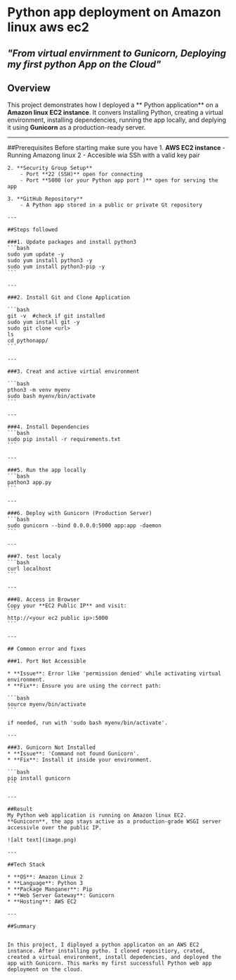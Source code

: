 
# Python app deployment on Amazon linux aws ec2
*"From virtual envirnment to Gunicorn, Deploying my first python App on the Cloud"*
---
## Overview
This project demonstrates how I deployed a ** Python application** on a **Amazon linux EC2 instance**. It convers Installing Python, creating a virtual environment, installing dependencies, running the app locally, and deplying it using **Gunicorn** as a production-ready server.

---

##Prerequisites
Before starting make sure you have 
    1. **AWS EC2 instance**
        -  Running Amazong linux 2
        - Accesible wia SSh with a valid key pair
    
    2. **Security Group Setup**
        - Port **22 (SSH)** open for connecting
        - Port **5000 (or your Python app port )** open for serving the app
    
    3. **GitHub Repository**
        - A Python app stored in a public or private Gt repository
    
    ---

    ##Steps followed

    ###1. Update packages and install python3
    ```bash
    sudo yum update -y
    sudo yum install python3 -y
    sudo yum install python3-pip -y
    ```

    ---

    ###2. Install Git and Clone Application

    ```bash
    git -v  #check if git installed
    sudo yum install git -y
    sudo git clone <url>
    ls
    cd pythonapp/
    ```

    ---

    ###3. Creat and active virtial environment

    ```bash
    pthon3 -m venv myenv
    sudo bash myenv/bin/activate
    ```

    ---

    ###4. Install Dependencies
    ```bash
    sudo pip install -r requirements.txt
    ```

    ---

    ###5. Run the app locally
    ```bash
    pathon3 app.py
    ```

    ---

    ###6. Deploy with Gunicorn (Production Server)
    ```bash
    sudo gunicorn --bind 0.0.0.0:5000 app:app -daemon
    ```

    ---

    ###7. test localy
    ```bash
    curl localhost
    ```
    
    ---

    ###8. Access in Browser
    Copy your **EC2 Public IP** and visit:
    ```
    http://<your ec2 public ip>:5000
    ```

    ---

    ## Common error and fixes

    ###1. Port Not Accessible

    * **Issue**: Error like 'permission denied' while activating virtual environment.
    * **Fix**: Ensure you are using the correct path:
    
    ```bash
    source myenv/bin/activate
    ```

    if needed, run with 'sudo bash myenv/bin/activate'.

    ---

    ###3. Gunicorn Not Installed
    * **Issue**: 'Command not found Gunicorn'.
    * **Fix**: Install it inside your environment.

    ```bash
    pip install gunicorn
    ```

    ---

    ##Result
    My Python web application is running on Amazon linux EC2. **Gunicorn**, the app stays active as a production-grade WSGI server accessivle over the public IP.

    ![alt text](image.png)

    ---

    ##Tech Stack

    * **OS**: Amazon Linux 2
    * **Language**: Python 3
    * **Package Manganer**: Pip
    * **Web Server Gateway**: Gunicorn
    * **Hosting**: AWS EC2

    ---

    ##Summary


    In this project, I diployed a python applicaton on an AWS EC2 instance. After installing pytho. I cloned repositiory, crated, created a virtual environment, install depedencies, and deployed the app with Gunicorn. This marks my first successfull Python web app deployment on the cloud.
